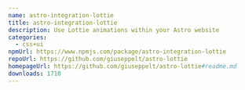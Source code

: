 ```yaml
---
name: astro-integration-lottie
title: astro-integration-lottie
description: Use Lottie animations within your Astro website
categories:
  - css+ui
npmUrl: https://www.npmjs.com/package/astro-integration-lottie
repoUrl: https://github.com/giuseppelt/astro-lottie
homepageUrl: https://github.com/giuseppelt/astro-lottie#readme.md
downloads: 1710
---
```

